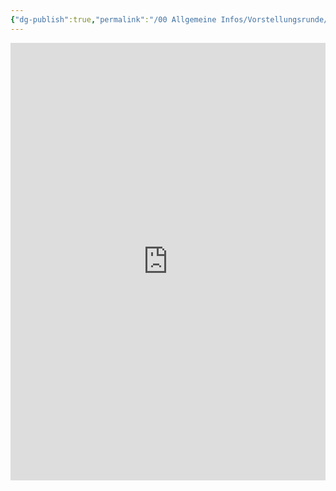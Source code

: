```yaml
---
{"dg-publish":true,"permalink":"/00 Allgemeine Infos/Vorstellungsrunde/"}
---
```


<iframe src="https://tools.fobizz.com/pinboard/public_boards/27a44315-196b-4568-9abc-383629b3b296?embed=true&token=4ee81fe91d10da9519f05bed25aabfa3" style="border:0px #ffffff none;" name="myiFrame" scrolling="no" frameborder="1" marginheight="0px" marginwidth="0px" height="700px" width="100%" allowfullscreen></iframe>